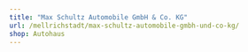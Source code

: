 ```yaml
---
title: "Max Schultz Automobile GmbH & Co. KG"
url: /mellrichstadt/max-schultz-automobile-gmbh-und-co-kg/
shop: Autohaus
---
```

